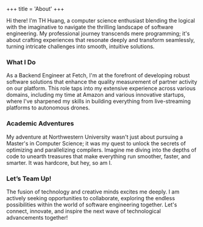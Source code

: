 +++
title = 'About'
+++

Hi there! I'm TH Huang, a computer science enthusiast blending the logical with the imaginative to navigate the thrilling landscape of software engineering. My professional journey transcends mere programming; it's about crafting experiences that resonate deeply and transform seamlessly, turning intricate challenges into smooth, intuitive solutions.

### What I Do

As a Backend Engineer at Fetch, I'm at the forefront of developing robust software solutions that enhance the quality measurement of partner activity on our platform. This role taps into my extensive experience across various domains, including my time at Amazon and various innovative startups, where I've sharpened my skills in building everything from live-streaming platforms to autonomous drones.

### Academic Adventures

My adventure at Northwestern University wasn't just about pursuing a Master's in Computer Science; it was my quest to unlock the secrets of optimizing and parallelizing compilers. Imagine me diving into the depths of code to unearth treasures that make everything run smoother, faster, and smarter. It was hardcore, but hey, so am I.

### Let’s Team Up!

The fusion of technology and creative minds excites me deeply. I am actively seeking opportunities to collaborate, exploring the endless possibilities within the world of software engineering together. Let's connect, innovate, and inspire the next wave of technological advancements together!
